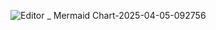 ![Editor _ Mermaid Chart-2025-04-05-092756](https://github.com/user-attachments/assets/2d17fa50-fba2-4e71-a13c-731c0abfaca4)
